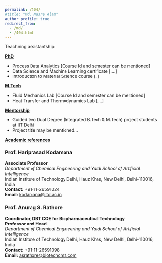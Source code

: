 ```yaml
---
permalink: /404/
#title: "Md. Nasre Alam"
author_profile: true
redirect_from: 
  - /md/
  - /404.html
---
```



Teachning assistantship:

<ins>**PhD**</ins>

- Process Data Analytics [Course Id and semester can be mentioned]  
- Data Science and Machine Learning certificate [....]  
- Introduction to Material Science course [..]  


<ins>**M.Tech**</ins>

- Fluid Mechanics Lab [Course Id and semester can be mentioned]  
- Heat Transfer and Thermodynamics Lab [....]  


<ins>**Mentorship**</ins>

- Guided two Dual Degree (Integrated B.Tech & M.Tech) project students at IIT Delhi  
- Project title may be mentioned...



<ins>**Academic references**</ins>

###  **Prof. Hariprasad Kodamana**  
**Associate Professor**  
*Department of Chemical Engineering and Yardi School of Artificial Intelligence*  
Indian Institute of Technology Delhi, Hauz Khas, New Delhi, Delhi-110016, India  
**Contact:** +91-11-26591024  
**Email:** kodamana@iitd.ac.in  


### **Prof. Anurag S. Rathore**  
**Coordinator, DBT COE for Biopharmaceutical Technology**  
**Professor and Head**  
*Department of Chemical Engineering and Yardi School of Artificial Intelligence*  
Indian Institute of Technology Delhi, Hauz Khas, New Delhi, Delhi-110016, India  
**Contact:** +91-11-26591098  
**Email:** asrathore@biotechcmz.com  
